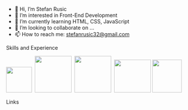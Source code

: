 - 👋 Hi, I’m Stefan Rusic
- 👀 I’m interested in Front-End Development
- 🌱 I’m currently learning HTML, CSS, JavaScript
- 💞️ I’m looking to collaborate on ...
- 📫 How to reach me: stefanrusic32@gmail.com

<!---
rusic1994/rusic1994 is a ✨ special ✨ repository because its `README.md` (this file) appears on your GitHub profile.
You can click the Preview link to take a look at your changes.
--->
Skills and Experience

<img src="https://github.com/rusic1994/Images/blob/main/images/html5-logo.png" height=70px; width="70px;">&nbsp;
<img src="https://github.com/rusic1994/Images/blob/main/images/css3-logo.png/"  height="100px;" width="100px;">&nbsp;
<img src="https://github.com/rusic1994/Images/blob/main/images/javascript-logo.png"  height="100px;" width="100px;">&nbsp;
<img src="https://github.com/rusic1994/Images/blob/main/images/git-logo.png"  height="90px;" width="100px;">
<img src="https://github.com/rusic1994/Images/blob/main/images/vsc-logo.png"  height="90px;" width="80px;">&nbsp;


Links

